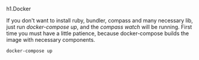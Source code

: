 h1.Docker

If you don't want to install ruby, bundler, compass and many necessary lib,
just run _docker-compose up_, and the _compass watch_ will be running. First time
you must have a little patience, because docker-compose builds the image with 
necessary components.

```
docker-compose up
```
